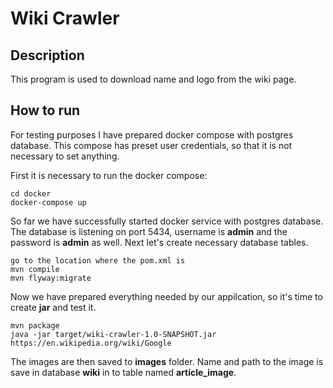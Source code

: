# Wiki Crawler

## Description

This program is used to download name and logo from the wiki page.

## How to run
For testing purposes I have prepared docker compose with postgres database. This compose has preset user credentials, so that 
it is not necessary to set anything.

First it is necessary to run the docker compose:
```
cd docker
docker-compose up 
```

So far we have successfully started docker service with postgres database. The database is listening on port 5434, 
username is **admin** and the password is **admin** as well. Next let's create necessary database tables.

```
go to the location where the pom.xml is
mvn compile
mvn flyway:migrate
``` 

Now we have prepared everything needed by our appilcation, so it's time to create **jar** and test it.

```
mvn package
java -jar target/wiki-crawler-1.0-SNAPSHOT.jar https://en.wikipedia.org/wiki/Google
```

The images are then saved to **images** folder. Name and path to the image is save in database **wiki** in to table named
**article_image**.